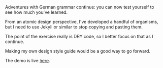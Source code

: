 Adventures with German grammar continue: you can now test yourself to see how much you've learned.

From an atomic design perspective, I've developed a handful of organisms, but I need to use Jekyll or similar to stop copying and pasting them.

The point of the exercise really is DRY code, so I better focus on that as I continue.

Making my own design style guide would be a good way to go forward.

The demo is live [here](https://codepen.io/jhancock532/full/bOvOxd).

